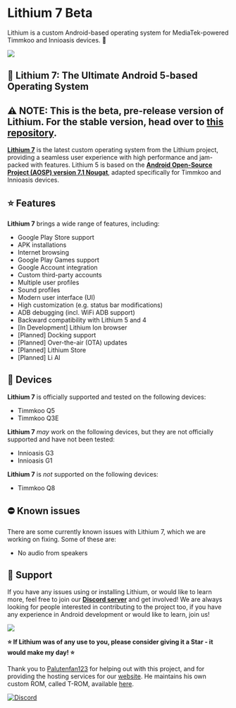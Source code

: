 # Lithium 7 Beta

Lithium is a custom Android-based operating system for MediaTek-powered Timmkoo and Innioasis devices. 📱

[<img src="https://github.com/user-attachments/assets/7fe76dd2-d329-420f-a809-7424960cf766">](https://discord.gg/3zbfaTNN7V)

## 🧪 Lithium 7: The Ultimate Android 5-based Operating System

## ⚠️ NOTE: This is the beta, pre-release version of Lithium. For the stable version, head over to **[this repository](https://github.com/NoahDomingues/Lithium)**.

**[Lithium 7](https://lithium.timmkoo.de)** is the latest custom operating system from the Lithium project, providing a seamless user experience with high performance and jam-packed with features. Lithium 5 is based on the **[Android Open-Source Project (AOSP) version 7.1 Nougat](https://developer.android.com/about/versions/nougat/android-7.1)**, adapted specifically for Timmkoo and Innioasis devices.

## ⭐ Features

**Lithium 7** brings a wide range of features, including:

- Google Play Store support
- APK installations
- Internet browsing
- Google Play Games support
- Google Account integration
- Custom third-party accounts
- Multiple user profiles
- Sound profiles
- Modern user interface (UI)
- High customization (e.g. status bar modifications)
- ADB debugging (incl. WiFi ADB support)
- Backward compatibility with Lithium 5 and 4
- [In Development] Lithium Ion browser
- [Planned] Docking support
- [Planned] Over-the-air (OTA) updates
- [Planned] Lithium Store
- [Planned] Li AI

## 📱 Devices

**Lithium 7** is officially supported and tested on the following devices:

- Timmkoo Q5
- Timmkoo Q3E
  
**Lithium 7** *may* work on the following devices, but they are not officially supported and have not been tested:

- Innioasis G3
- Innioasis G1
  
**Lithium 7** is *not* supported on the following devices:

- Timmkoo Q8

## ⛔ Known issues

There are some currently known issues with Lithium 7, which we are working on fixing. Some of these are:

- No audio from speakers

## 🤝 Support

If you have any issues using or installing Lithium, or would like to learn more, feel free to join our **[Discord server](https://discord.gg/3zbfaTNN7V)** and get involved! We are always looking for people interested in contributing to the project too, if you have any experience in Android development or would like to learn, join us!

[<img src="https://github.com/user-attachments/assets/f61046f5-1dc5-4b0c-87f8-4a94d6cbac96">](https://discord.gg/3zbfaTNN7V)

**⭐ If Lithium was of any use to you, please consider giving it a Star - it would make my day! ⭐**

Thank you to [Palutenfan123](https://github.com/timmkoo) for helping out with this project, and for providing the hosting services for our [website](https://lithium.timmkoo.de). He maintains his own custom ROM, called T-ROM, available [here](https://timmkoo.de).

[![Discord](https://img.shields.io/badge/Discord-%235865F2.svg?style=for-the-badge&logo=discord&logoColor=white)](https://discord.gg/3zbfaTNN7V)
